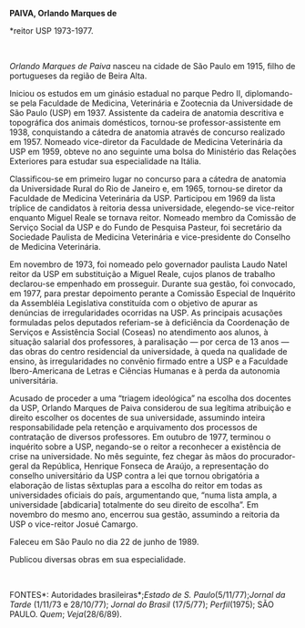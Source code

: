 **PAIVA, Orlando Marques de**

\*reitor USP 1973-1977.

 

*Orlando Marques de Paiva* nasceu na cidade de São Paulo em 1915, filho
de portugueses da região de Beira Alta.

Iniciou os estudos em um ginásio estadual no parque Pedro II,
diplomando-se pela Faculdade de Medicina, Veterinária e Zootecnia da
Universidade de São Paulo (USP) em 1937. Assistente da cadeira de
anatomia descritiva e topográfica dos animais domésticos, tornou-se
professor-assistente em 1938, conquistando a cátedra de anatomia através
de concurso realizado em 1957. Nomeado vice-diretor da Faculdade de
Medicina Veterinária da USP em 1959, obteve no ano seguinte uma bolsa do
Ministério das Relações Exteriores para estudar sua especialidade na
Itália.

Classificou-se em primeiro lugar no concurso para a cátedra de anatomia
da Universidade Rural do Rio de Janeiro e, em 1965, tornou-se diretor da
Faculdade de Medicina Veterinária da USP. Participou em 1969 da lista
tríplice de candidatos à reitoria dessa universidade, elegendo-se
vice-reitor enquanto Miguel Reale se tornava reitor. Nomeado membro da
Comissão de Serviço Social da USP e do Fundo de Pesquisa Pasteur, foi
secretário da Sociedade Paulista de Medicina Veterinária e
vice-presidente do Conselho de Medicina Veterinária.

Em novembro de 1973, foi nomeado pelo governador paulista Laudo Natel
reitor da USP em substituição a Miguel Reale, cujos planos de trabalho
declarou-se empenhado em prosseguir. Durante sua gestão, foi convocado,
em 1977, para prestar depoimento perante a Comissão Especial de
Inquérito da Assembléia Legislativa constituída com o objetivo de apurar
as denúncias de irregularidades ocorridas na USP. As principais
acusações formuladas pelos deputados referiam-se à deficiência da
Coordenação de Serviços e Assistência Social (Coseas) no atendimento aos
alunos, à situação salarial dos professores, à paralisação — por cerca
de 13 anos — das obras do centro residencial da universidade, à queda na
qualidade de ensino, às irregularidades no convênio firmado entre a USP
e a Faculdade Ibero-Americana de Letras e Ciências Humanas e à perda da
autonomia universitária.

Acusado de proceder a uma “triagem ideológica” na escolha dos docentes
da USP, Orlando Marques de Paiva considerou de sua legítima atribuição e
direito escolher os docentes de sua universidade, assumindo inteira
responsabilidade pela retenção e arquivamento dos processos de
contratação de diversos professores. Em outubro de 1977, terminou o
inquérito sobre a USP, negando-se o reitor a reconhecer a existência de
crise na universidade. No mês seguinte, fez chegar às mãos do
procurador-geral da República, Henrique Fonseca de Araújo, a
representação do conselho universitário da USP contra a lei que tornou
obrigatória a elaboração de listas sêxtuplas para a escolha do reitor em
todas as universidades oficiais do país, argumentando que, “numa lista
ampla, a universidade [abdicaria] totalmente do seu direito de escolha”.
Em novembro do mesmo ano, encerrou sua gestão, assumindo a reitoria da
USP o vice-reitor Josué Camargo.

Faleceu em São Paulo no dia 22 de junho de 1989.

Publicou diversas obras em sua especialidade.

 

FONTES*: Autoridades brasileiras*;*Estado de* *S.
Paulo*(5/11/77);*Jornal da Tarde* (1/11/73 e 28/10/77); *Jornal do
Brasil* (17/5/77); *Perfil*(1975); SÃO PAULO. *Quem*; *Veja*(28/6/89).

 

 
